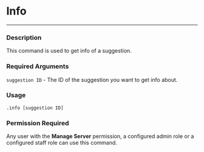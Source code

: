 # Info
---
### Description
This command is used to get info of a suggestion.
### Required Arguments
`suggestion ID` - The ID of the suggestion you want to get info about.
### Usage
```
.info [suggestion ID]
```
### Permission Required
Any user with the **Manage Server** permission, a configured admin role or a configured staff role can use this command.
